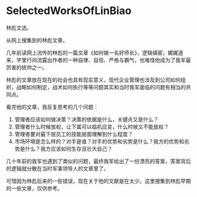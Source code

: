 # SelectedWorksOfLinBiao
林彪文选。

从网上搜集到的林彪文章。

几年前读网上流传的林彪的一篇文章《如何做一名好师长》，逻辑缜密，娓娓道来，字里行间流露出作者的一种自律、自信、严格与霸气，也难怪他成为了我军最厉害的统帅之一。

林彪的文章放在现在的社会也具有现实意义，现代企业管理也涉及到公司如何组织，战略如何制定，战术如何执行等等问题其实和当时我军面临的问题有相当的共同点。

看完他的文章，我反复思考的几个问题：

1. 管理者应该如何做决策？决策的依据是什么，关键点又是什么？
2. 管理者什么时候放权，让下属可以临机应变，什么时候又不能放权？
3. 管理者要对最下层员工的技能层面理解到什么程度？
4. 市场环境是怎么样的？对手是谁？对手的优势和劣势是什么？我方的优势和劣势是什么？我方应该如何生存且壮大自己？

几十年前的我军也遇到了类似的问题，最终我军给出了一份漂亮的答案，答案背后的逻辑就分散在当时军事领导人的文章里了。

可惜因为林彪后来的一些错误，现在关于他的文献是在太少。这里搜集到林彪早期的一些文章，仅供参考。

